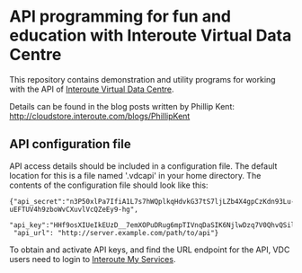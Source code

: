 API programming for fun and education with Interoute Virtual Data Centre
========================================================================

This repository contains demonstration and utility programs for working with the API of [Interoute Virtual Data Centre](https://cloudstore.interoute.com/what_is_vdc).

Details can be found in the blog posts written by Phillip Kent: http://cloudstore.interoute.com/blogs/PhillipKent

API configuration file
----------------------

API access details should be included in a configuration file. The default location for this is a file named '.vdcapi' in your home directory. The contents of the configuration file should look like this:

    {"api_secret":"n3P50xlPa7IfiA1L7s7hWQplkqHdvkG37tS7ljLZb4X4gpCzKdn93Lu-uEFTUV4h9zboWvCXuvlVcQZeEy9-hg",
     "api_key":"HHf9osXIUeIkEUzD__7emXOPuDRug6mpTIVnqDaSIK6NjlwDzq7V0QhvQSil_yk74m9HjIQny7Rb0sgeMsD90B",
     "api_url": "http://server.example.com/path/to/api"}

To obtain and activate API keys, and find the URL endpoint for the API, VDC users need to login to [Interoute My Services](https://myservices.interoute.com).